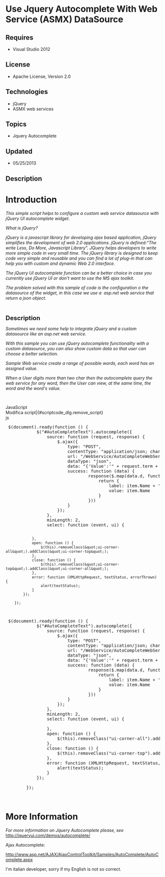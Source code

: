 # Use Jquery Autocomplete With Web Service (ASMX) DataSource
## Requires
- Visual Studio 2012
## License
- Apache License, Version 2.0
## Technologies
- jQuery
- ASMX web services
## Topics
- Jquery Autocomplete
## Updated
- 05/25/2013
## Description

<h1>Introduction</h1>
<p><em>This simple script helps to configure a custom web service datasource with jQuery UI autocomplete widget.</em></p>
<p><em>What is jQuery?<br>
</em></p>
<p><em>jQuery is a javascript library for developing ajax based application, jQuery simplifies the development of web 2.0 applications. jQuery is defined:&quot;The write Less, Do More, Javascript Library&quot;. JQuery helps developers to write more simple code in very
 small time. The jQuery library is designed to keep code very simple and reusable and you can find a lot of plug-in that can help you with custom and dynamic Web 2.0 interface.</em></p>
<p><em>The jQuery UI autocomplete function can be a better choice in case you currently use jQuery UI or don't want to use the MS ajax toolkit.</em></p>
<p><em>The problem solved with this sample of code is the configuration o the datasource of the widget, in this case we use a&nbsp; asp.net web service that return a json object.<br>
</em></p>
<p>&nbsp;</p>
<p><span style="font-size:20px; font-weight:bold">Description</span></p>
<p><em>Sometimes we need some help to integrate jQuery and a custom datasource like an asp.net web service.</em></p>
<p><em>With this sample you can use jQuery autocomplete functionality with a custom datasource, you can also show custom data so that user can choose a better selection.</em></p>
<p><em>Sample Web service create a range of possible words, each word has an assigned value.
</em></p>
<p><em>When a User digits more than two char then the autocomplete query the web service for any word, then the User can view, at the same time, the word and the word's value.<br>
</em></p>
<p>&nbsp;</p>
<div class="scriptcode">
<div class="pluginEditHolder" pluginCommand="mceScriptCode">
<div class="title"><span>JavaScript</span></div>
<div class="pluginLinkHolder"><span class="pluginEditHolderLink">Modifica script</span>|<span class="pluginRemoveHolderLink">{#scriptcode_dlg.remove_script}</span></div>
<span class="hidden">js</span>
<pre class="hidden"> $(document).ready(function () {
            $(&quot;#AutoCompleteText&quot;).autocomplete({
                source: function (request, response) {
                    $.ajax({
                        type: &quot;POST&quot;,
                        contentType: &quot;application/json; charset=utf-8&quot;,
                        url: &quot;/WebService/AutoCompleteWebService.asmx/GetRandomStrings&quot;,
                        dataType: &quot;json&quot;,
                        data: &quot;{'Value':'&quot; &#43; request.term &#43; &quot;'}&quot;,
                        success: function (data) {
                                response($.map(data.d, function (item) {
                                    return {
                                        label: item.Name &#43; '(' &#43; item.Value &#43; ')',
                                        value: item.Name
                                    }
                                }))
                        }
                    });
                },
                minLength: 2,
                select: function (event, ui) {
                    
                },
                open: function () {
                    $(this).removeClass(&quot;ui-corner-all&quot;).addClass(&quot;ui-corner-top&quot;);
                },
                close: function () {
                    $(this).removeClass(&quot;ui-corner-top&quot;).addClass(&quot;ui-corner-all&quot;);
                },
                error: function (XMLHttpRequest, textStatus, errorThrown) {
                    alert(textStatus);
                }
            });

        });
</pre>
<div class="preview">
<pre id="codePreview" class="js">&nbsp;$(document).ready(<span class="js__operator">function</span>&nbsp;()&nbsp;<span class="js__brace">{</span>&nbsp;
&nbsp;&nbsp;&nbsp;&nbsp;&nbsp;&nbsp;&nbsp;&nbsp;&nbsp;&nbsp;&nbsp;&nbsp;$(<span class="js__string">&quot;#AutoCompleteText&quot;</span>).autocomplete(<span class="js__brace">{</span>&nbsp;
&nbsp;&nbsp;&nbsp;&nbsp;&nbsp;&nbsp;&nbsp;&nbsp;&nbsp;&nbsp;&nbsp;&nbsp;&nbsp;&nbsp;&nbsp;&nbsp;source:&nbsp;<span class="js__operator">function</span>&nbsp;(request,&nbsp;response)&nbsp;<span class="js__brace">{</span>&nbsp;
&nbsp;&nbsp;&nbsp;&nbsp;&nbsp;&nbsp;&nbsp;&nbsp;&nbsp;&nbsp;&nbsp;&nbsp;&nbsp;&nbsp;&nbsp;&nbsp;&nbsp;&nbsp;&nbsp;&nbsp;$.ajax(<span class="js__brace">{</span>&nbsp;
&nbsp;&nbsp;&nbsp;&nbsp;&nbsp;&nbsp;&nbsp;&nbsp;&nbsp;&nbsp;&nbsp;&nbsp;&nbsp;&nbsp;&nbsp;&nbsp;&nbsp;&nbsp;&nbsp;&nbsp;&nbsp;&nbsp;&nbsp;&nbsp;type:&nbsp;<span class="js__string">&quot;POST&quot;</span>,&nbsp;
&nbsp;&nbsp;&nbsp;&nbsp;&nbsp;&nbsp;&nbsp;&nbsp;&nbsp;&nbsp;&nbsp;&nbsp;&nbsp;&nbsp;&nbsp;&nbsp;&nbsp;&nbsp;&nbsp;&nbsp;&nbsp;&nbsp;&nbsp;&nbsp;contentType:&nbsp;<span class="js__string">&quot;application/json;&nbsp;charset=utf-8&quot;</span>,&nbsp;
&nbsp;&nbsp;&nbsp;&nbsp;&nbsp;&nbsp;&nbsp;&nbsp;&nbsp;&nbsp;&nbsp;&nbsp;&nbsp;&nbsp;&nbsp;&nbsp;&nbsp;&nbsp;&nbsp;&nbsp;&nbsp;&nbsp;&nbsp;&nbsp;url:&nbsp;<span class="js__string">&quot;/WebService/AutoCompleteWebService.asmx/GetRandomStrings&quot;</span>,&nbsp;
&nbsp;&nbsp;&nbsp;&nbsp;&nbsp;&nbsp;&nbsp;&nbsp;&nbsp;&nbsp;&nbsp;&nbsp;&nbsp;&nbsp;&nbsp;&nbsp;&nbsp;&nbsp;&nbsp;&nbsp;&nbsp;&nbsp;&nbsp;&nbsp;dataType:&nbsp;<span class="js__string">&quot;json&quot;</span>,&nbsp;
&nbsp;&nbsp;&nbsp;&nbsp;&nbsp;&nbsp;&nbsp;&nbsp;&nbsp;&nbsp;&nbsp;&nbsp;&nbsp;&nbsp;&nbsp;&nbsp;&nbsp;&nbsp;&nbsp;&nbsp;&nbsp;&nbsp;&nbsp;&nbsp;data:&nbsp;<span class="js__string">&quot;{'Value':'&quot;</span>&nbsp;&#43;&nbsp;request.term&nbsp;&#43;&nbsp;<span class="js__string">&quot;'}&quot;</span>,&nbsp;
&nbsp;&nbsp;&nbsp;&nbsp;&nbsp;&nbsp;&nbsp;&nbsp;&nbsp;&nbsp;&nbsp;&nbsp;&nbsp;&nbsp;&nbsp;&nbsp;&nbsp;&nbsp;&nbsp;&nbsp;&nbsp;&nbsp;&nbsp;&nbsp;success:&nbsp;<span class="js__operator">function</span>&nbsp;(data)&nbsp;<span class="js__brace">{</span>&nbsp;
&nbsp;&nbsp;&nbsp;&nbsp;&nbsp;&nbsp;&nbsp;&nbsp;&nbsp;&nbsp;&nbsp;&nbsp;&nbsp;&nbsp;&nbsp;&nbsp;&nbsp;&nbsp;&nbsp;&nbsp;&nbsp;&nbsp;&nbsp;&nbsp;&nbsp;&nbsp;&nbsp;&nbsp;&nbsp;&nbsp;&nbsp;&nbsp;response($.map(data.d,&nbsp;<span class="js__operator">function</span>&nbsp;(item)&nbsp;<span class="js__brace">{</span>&nbsp;
&nbsp;&nbsp;&nbsp;&nbsp;&nbsp;&nbsp;&nbsp;&nbsp;&nbsp;&nbsp;&nbsp;&nbsp;&nbsp;&nbsp;&nbsp;&nbsp;&nbsp;&nbsp;&nbsp;&nbsp;&nbsp;&nbsp;&nbsp;&nbsp;&nbsp;&nbsp;&nbsp;&nbsp;&nbsp;&nbsp;&nbsp;&nbsp;&nbsp;&nbsp;&nbsp;&nbsp;<span class="js__statement">return</span>&nbsp;<span class="js__brace">{</span>&nbsp;
&nbsp;&nbsp;&nbsp;&nbsp;&nbsp;&nbsp;&nbsp;&nbsp;&nbsp;&nbsp;&nbsp;&nbsp;&nbsp;&nbsp;&nbsp;&nbsp;&nbsp;&nbsp;&nbsp;&nbsp;&nbsp;&nbsp;&nbsp;&nbsp;&nbsp;&nbsp;&nbsp;&nbsp;&nbsp;&nbsp;&nbsp;&nbsp;&nbsp;&nbsp;&nbsp;&nbsp;&nbsp;&nbsp;&nbsp;&nbsp;label:&nbsp;item.Name&nbsp;&#43;&nbsp;<span class="js__string">'('</span>&nbsp;&#43;&nbsp;item.Value&nbsp;&#43;&nbsp;<span class="js__string">')'</span>,&nbsp;
&nbsp;&nbsp;&nbsp;&nbsp;&nbsp;&nbsp;&nbsp;&nbsp;&nbsp;&nbsp;&nbsp;&nbsp;&nbsp;&nbsp;&nbsp;&nbsp;&nbsp;&nbsp;&nbsp;&nbsp;&nbsp;&nbsp;&nbsp;&nbsp;&nbsp;&nbsp;&nbsp;&nbsp;&nbsp;&nbsp;&nbsp;&nbsp;&nbsp;&nbsp;&nbsp;&nbsp;&nbsp;&nbsp;&nbsp;&nbsp;value:&nbsp;item.Name&nbsp;
&nbsp;&nbsp;&nbsp;&nbsp;&nbsp;&nbsp;&nbsp;&nbsp;&nbsp;&nbsp;&nbsp;&nbsp;&nbsp;&nbsp;&nbsp;&nbsp;&nbsp;&nbsp;&nbsp;&nbsp;&nbsp;&nbsp;&nbsp;&nbsp;&nbsp;&nbsp;&nbsp;&nbsp;&nbsp;&nbsp;&nbsp;&nbsp;&nbsp;&nbsp;&nbsp;&nbsp;<span class="js__brace">}</span>&nbsp;
&nbsp;&nbsp;&nbsp;&nbsp;&nbsp;&nbsp;&nbsp;&nbsp;&nbsp;&nbsp;&nbsp;&nbsp;&nbsp;&nbsp;&nbsp;&nbsp;&nbsp;&nbsp;&nbsp;&nbsp;&nbsp;&nbsp;&nbsp;&nbsp;&nbsp;&nbsp;&nbsp;&nbsp;&nbsp;&nbsp;&nbsp;&nbsp;<span class="js__brace">}</span>))&nbsp;
&nbsp;&nbsp;&nbsp;&nbsp;&nbsp;&nbsp;&nbsp;&nbsp;&nbsp;&nbsp;&nbsp;&nbsp;&nbsp;&nbsp;&nbsp;&nbsp;&nbsp;&nbsp;&nbsp;&nbsp;&nbsp;&nbsp;&nbsp;&nbsp;<span class="js__brace">}</span>&nbsp;
&nbsp;&nbsp;&nbsp;&nbsp;&nbsp;&nbsp;&nbsp;&nbsp;&nbsp;&nbsp;&nbsp;&nbsp;&nbsp;&nbsp;&nbsp;&nbsp;&nbsp;&nbsp;&nbsp;&nbsp;<span class="js__brace">}</span>);&nbsp;
&nbsp;&nbsp;&nbsp;&nbsp;&nbsp;&nbsp;&nbsp;&nbsp;&nbsp;&nbsp;&nbsp;&nbsp;&nbsp;&nbsp;&nbsp;&nbsp;<span class="js__brace">}</span>,&nbsp;
&nbsp;&nbsp;&nbsp;&nbsp;&nbsp;&nbsp;&nbsp;&nbsp;&nbsp;&nbsp;&nbsp;&nbsp;&nbsp;&nbsp;&nbsp;&nbsp;minLength:&nbsp;<span class="js__num">2</span>,&nbsp;
&nbsp;&nbsp;&nbsp;&nbsp;&nbsp;&nbsp;&nbsp;&nbsp;&nbsp;&nbsp;&nbsp;&nbsp;&nbsp;&nbsp;&nbsp;&nbsp;select:&nbsp;<span class="js__operator">function</span>&nbsp;(event,&nbsp;ui)&nbsp;<span class="js__brace">{</span>&nbsp;
&nbsp;&nbsp;&nbsp;&nbsp;&nbsp;&nbsp;&nbsp;&nbsp;&nbsp;&nbsp;&nbsp;&nbsp;&nbsp;&nbsp;&nbsp;&nbsp;&nbsp;&nbsp;&nbsp;&nbsp;&nbsp;
&nbsp;&nbsp;&nbsp;&nbsp;&nbsp;&nbsp;&nbsp;&nbsp;&nbsp;&nbsp;&nbsp;&nbsp;&nbsp;&nbsp;&nbsp;&nbsp;<span class="js__brace">}</span>,&nbsp;
&nbsp;&nbsp;&nbsp;&nbsp;&nbsp;&nbsp;&nbsp;&nbsp;&nbsp;&nbsp;&nbsp;&nbsp;&nbsp;&nbsp;&nbsp;&nbsp;open:&nbsp;<span class="js__operator">function</span>&nbsp;()&nbsp;<span class="js__brace">{</span>&nbsp;
&nbsp;&nbsp;&nbsp;&nbsp;&nbsp;&nbsp;&nbsp;&nbsp;&nbsp;&nbsp;&nbsp;&nbsp;&nbsp;&nbsp;&nbsp;&nbsp;&nbsp;&nbsp;&nbsp;&nbsp;$(<span class="js__operator">this</span>).removeClass(<span class="js__string">&quot;ui-corner-all&quot;</span>).addClass(<span class="js__string">&quot;ui-corner-top&quot;</span>);&nbsp;
&nbsp;&nbsp;&nbsp;&nbsp;&nbsp;&nbsp;&nbsp;&nbsp;&nbsp;&nbsp;&nbsp;&nbsp;&nbsp;&nbsp;&nbsp;&nbsp;<span class="js__brace">}</span>,&nbsp;
&nbsp;&nbsp;&nbsp;&nbsp;&nbsp;&nbsp;&nbsp;&nbsp;&nbsp;&nbsp;&nbsp;&nbsp;&nbsp;&nbsp;&nbsp;&nbsp;close:&nbsp;<span class="js__operator">function</span>&nbsp;()&nbsp;<span class="js__brace">{</span>&nbsp;
&nbsp;&nbsp;&nbsp;&nbsp;&nbsp;&nbsp;&nbsp;&nbsp;&nbsp;&nbsp;&nbsp;&nbsp;&nbsp;&nbsp;&nbsp;&nbsp;&nbsp;&nbsp;&nbsp;&nbsp;$(<span class="js__operator">this</span>).removeClass(<span class="js__string">&quot;ui-corner-top&quot;</span>).addClass(<span class="js__string">&quot;ui-corner-all&quot;</span>);&nbsp;
&nbsp;&nbsp;&nbsp;&nbsp;&nbsp;&nbsp;&nbsp;&nbsp;&nbsp;&nbsp;&nbsp;&nbsp;&nbsp;&nbsp;&nbsp;&nbsp;<span class="js__brace">}</span>,&nbsp;
&nbsp;&nbsp;&nbsp;&nbsp;&nbsp;&nbsp;&nbsp;&nbsp;&nbsp;&nbsp;&nbsp;&nbsp;&nbsp;&nbsp;&nbsp;&nbsp;error:&nbsp;<span class="js__operator">function</span>&nbsp;(XMLHttpRequest,&nbsp;textStatus,&nbsp;errorThrown)&nbsp;<span class="js__brace">{</span>&nbsp;
&nbsp;&nbsp;&nbsp;&nbsp;&nbsp;&nbsp;&nbsp;&nbsp;&nbsp;&nbsp;&nbsp;&nbsp;&nbsp;&nbsp;&nbsp;&nbsp;&nbsp;&nbsp;&nbsp;&nbsp;alert(textStatus);&nbsp;
&nbsp;&nbsp;&nbsp;&nbsp;&nbsp;&nbsp;&nbsp;&nbsp;&nbsp;&nbsp;&nbsp;&nbsp;&nbsp;&nbsp;&nbsp;&nbsp;<span class="js__brace">}</span>&nbsp;
&nbsp;&nbsp;&nbsp;&nbsp;&nbsp;&nbsp;&nbsp;&nbsp;&nbsp;&nbsp;&nbsp;&nbsp;<span class="js__brace">}</span>);&nbsp;
&nbsp;
&nbsp;&nbsp;&nbsp;&nbsp;&nbsp;&nbsp;&nbsp;&nbsp;<span class="js__brace">}</span>);&nbsp;
</pre>
</div>
</div>
</div>
<p>&nbsp;</p>
<h1>More Information</h1>
<p><em>For more information on Jquery Autocomplete please, see </em><a title="Jquery Autocomplete" href="http://jqueryui.com/demos/autocomplete/" target="_blank">http://jqueryui.com/demos/autocomplete/</a></p>
<p>Ajax Autocomplete:</p>
<p><a title="Ajax Autocomplete" href="http://www.asp.net/AJAX/AjaxControlToolkit/Samples/AutoComplete/AutoComplete.aspx" target="_blank">http://www.asp.net/AJAX/AjaxControlToolkit/Samples/AutoComplete/AutoComplete.aspx</a></p>
<p>I'm italian developer, <span id="result_box" class="short_text" lang="en">
<span class="hps" title="Fai clic per visualizzare le traduzioni alternative">sorry if</span>
<span class="hps" title="Fai clic per visualizzare le traduzioni alternative">my English</span>
<span class="hps" title="Fai clic per visualizzare le traduzioni alternative">is not so</span><span class="hps" title="Fai clic per visualizzare le traduzioni alternative"> correct.</span></span></p>
